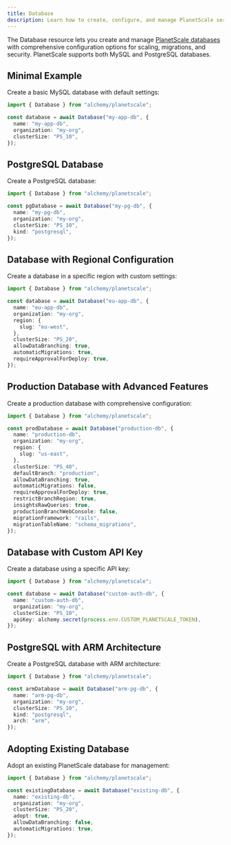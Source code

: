 ```yaml
---
title: Database
description: Learn how to create, configure, and manage PlanetScale serverless MySQL and PostgreSQL databases using Alchemy.
---
```


The Database resource lets you create and manage [PlanetScale databases](https://planetscale.com/docs/concepts/database) with comprehensive configuration options for scaling, migrations, and security. PlanetScale supports both MySQL and PostgreSQL databases.

## Minimal Example

Create a basic MySQL database with default settings:

```ts
import { Database } from "alchemy/planetscale";

const database = await Database("my-app-db", {
  name: "my-app-db",
  organization: "my-org",
  clusterSize: "PS_10",
});
```

## PostgreSQL Database

Create a PostgreSQL database:

```ts
import { Database } from "alchemy/planetscale";

const pgDatabase = await Database("my-pg-db", {
  name: "my-pg-db",
  organization: "my-org",
  clusterSize: "PS_10",
  kind: "postgresql",
});
```

## Database with Regional Configuration

Create a database in a specific region with custom settings:

```ts
import { Database } from "alchemy/planetscale";

const database = await Database("eu-app-db", {
  name: "eu-app-db",
  organization: "my-org",
  region: {
    slug: "eu-west",
  },
  clusterSize: "PS_20",
  allowDataBranching: true,
  automaticMigrations: true,
  requireApprovalForDeploy: true,
});
```

## Production Database with Advanced Features

Create a production database with comprehensive configuration:

```ts
import { Database } from "alchemy/planetscale";

const prodDatabase = await Database("production-db", {
  name: "production-db",
  organization: "my-org",
  region: {
    slug: "us-east",
  },
  clusterSize: "PS_40",
  defaultBranch: "production",
  allowDataBranching: true,
  automaticMigrations: false,
  requireApprovalForDeploy: true,
  restrictBranchRegion: true,
  insightsRawQueries: true,
  productionBranchWebConsole: false,
  migrationFramework: "rails",
  migrationTableName: "schema_migrations",
});
```

## Database with Custom API Key

Create a database using a specific API key:

```ts
import { Database } from "alchemy/planetscale";

const database = await Database("custom-auth-db", {
  name: "custom-auth-db",
  organization: "my-org",
  clusterSize: "PS_10",
  apiKey: alchemy.secret(process.env.CUSTOM_PLANETSCALE_TOKEN),
});
```

## PostgreSQL with ARM Architecture

Create a PostgreSQL database with ARM architecture:

```ts
import { Database } from "alchemy/planetscale";

const armDatabase = await Database("arm-pg-db", {
  name: "arm-pg-db",
  organization: "my-org",
  clusterSize: "PS_10",
  kind: "postgresql",
  arch: "arm",
});
```

## Adopting Existing Database

Adopt an existing PlanetScale database for management:

```ts
import { Database } from "alchemy/planetscale";

const existingDatabase = await Database("existing-db", {
  name: "existing-db",
  organization: "my-org",
  clusterSize: "PS_20",
  adopt: true,
  allowDataBranching: false,
  automaticMigrations: true,
});
```
